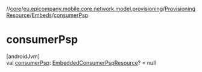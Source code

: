 //[core](../../../../index.md)/[eu.epicompany.mobile.core.network.model.provisioning](../../index.md)/[ProvisioningResource](../index.md)/[Embeds](index.md)/[consumerPsp](consumer-psp.md)

# consumerPsp

[androidJvm]\
val [consumerPsp](consumer-psp.md): [EmbeddedConsumerPspResource](../../../eu.epicompany.mobile.core.network.model.wallet/-embedded-consumer-psp-resource/index.md)? = null

